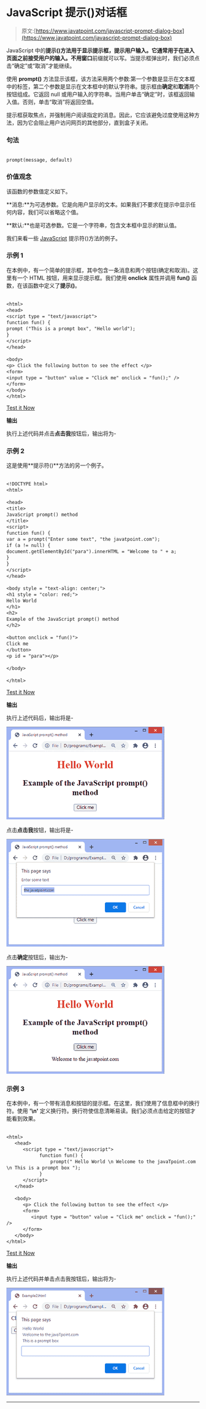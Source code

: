# JavaScript 提示()对话框

> 原文:[https://www.javatpoint.com/javascript-prompt-dialog-box](https://www.javatpoint.com/javascript-prompt-dialog-box)

JavaScript 中的**提示()**方法用于显示提示框，提示用户输入。它通常用于在进入页面之前接受用户的输入。不用**窗口**前缀就可以写。当提示框弹出时，我们必须点击“确定”或“取消”才能继续。

使用 **prompt()** 方法显示该框，该方法采用两个参数:第一个参数是显示在文本框中的标签，第二个参数是显示在文本框中的默认字符串。提示框由**确定**和**取消**两个按钮组成。它返回 null 或用户输入的字符串。当用户单击“确定”时，该框返回输入值。否则，单击“取消”将返回空值。

提示框获取焦点，并强制用户阅读指定的消息。因此，它应该避免过度使用这种方法，因为它会阻止用户访问网页的其他部分，直到盒子关闭。

### 句法

```

prompt(message, default)

```

### 价值观念

该函数的参数值定义如下。

**消息:**为可选参数。它是向用户显示的文本。如果我们不要求在提示中显示任何内容，我们可以省略这个值。

**默认:**也是可选参数。它是一个字符串，包含文本框中显示的默认值。

我们来看一些 [JavaScript](https://www.javatpoint.com/javascript-tutorial) 提示符()方法的例子。

### 示例 1

在本例中，有一个简单的提示框，其中包含一条消息和两个按钮(确定和取消)。这里有一个 HTML 按钮，用来显示提示框。我们使用 **onclick** 属性并调用 **fun()** 函数，在该函数中定义了**提示()**。

```

<html>
<head>
<script type = "text/javascript">
function fun() {
prompt ("This is a prompt box", "Hello world");
}
</script>
</head>

<body>
<p> Click the following button to see the effect </p>
<form>
<input type = "button" value = "Click me" onclick = "fun();" />
</form>
</body>
</html>

```

[Test it Now](https://www.javatpoint.com/oprweb/test.jsp?filename=javascript-prompt-dialog-box1)

**输出**

执行上述代码并点击**点击我**按钮后，输出将为-

### 示例 2

这是使用**提示符()**方法的另一个例子。

```

<!DOCTYPE html>
<html>

<head>
<title>
JavaScript prompt() method
</title>
<script>
function fun() {
var a = prompt("Enter some text", "the javatpoint.com");
if (a != null) {
document.getElementById("para").innerHTML = "Welcome to " + a;
}
}
</script>
</head>

<body style = "text-align: center;">
<h1 style = "color: red;">
Hello World
</h1>
<h2>
Example of the JavaScript prompt() method
</h2>

<button onclick = "fun()">
Click me
</button>
<p id = "para"></p>

</body>

</html>

```

[Test it Now](https://www.javatpoint.com/oprweb/test.jsp?filename=javascript-prompt-dialog-box2)

**输出**

执行上述代码后，输出将是-

![JavaScript prompt() dialog box](img/0dd170f98702c870461a356f1b1d18f3.png)

点击**点击我**按钮，输出将是-

![JavaScript prompt() dialog box](img/0c25c87f9194d587586d472f906ae711.png)

点击**确定**按钮后，输出为-

![JavaScript prompt() dialog box](img/c979a3d27ce45b656b290f7d0d106f75.png)

### 示例 3

在本例中，有一个带有消息和按钮的提示框。在这里，我们使用了信息框中的换行符。使用 **'\n'** 定义换行符。换行符使信息清晰易读。我们必须点击给定的按钮才能看到效果。

```

<html>
   <head>   
      <script type = "text/javascript">
            function fun() {
                prompt(" Hello World \n Welcome to the javaTpoint.com \n This is a prompt box ");
            }
      </script>     
   </head>

   <body>
      <p> Click the following button to see the effect </p>      
      <form>
         <input type = "button" value = "Click me" onclick = "fun();" />
      </form>     
   </body>
</html>

```

[Test it Now](https://www.javatpoint.com/oprweb/test.jsp?filename=javascript-prompt-dialog-box3)

**输出**

执行上述代码并单击点击我按钮后，输出将为-

![JavaScript prompt() dialog box](img/abaa8e2a6fd07867e888a5937c5c20db.png)

* * *